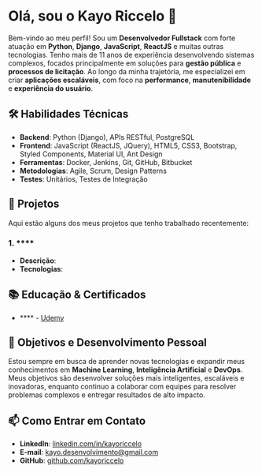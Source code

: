 # Olá, sou o Kayo Riccelo 👋

Bem-vindo ao meu perfil! Sou um **Desenvolvedor Fullstack** com forte atuação em **Python**, **Django**, **JavaScript**, **ReactJS** e muitas outras tecnologias. Tenho mais de 11 anos de experiência desenvolvendo sistemas complexos, focados principalmente em soluções para **gestão pública** e **processos de licitação**. Ao longo da minha trajetória, me especializei em criar **aplicações escaláveis**, com foco na **performance**, **manutenibilidade** e **experiência do usuário**.

## 🛠️ Habilidades Técnicas

- **Backend**: Python (Django), APIs RESTful, PostgreSQL
- **Frontend**: JavaScript (ReactJS, JQuery), HTML5, CSS3, Bootstrap, Styled Components, Material UI, Ant Design
- **Ferramentas**: Docker, Jenkins, Git, GitHub, Bitbucket
- **Metodologias**: Agile, Scrum, Design Patterns
- **Testes**: Unitários, Testes de Integração

## 🚀 Projetos

Aqui estão alguns dos meus projetos que tenho trabalhado recentemente:

### 1. ****
- **Descrição**: 
- **Tecnologias**: 

## 📚 Educação & Certificados

- **** - [Udemy](https://www.udemy.com)

## 🌱 Objetivos e Desenvolvimento Pessoal

Estou sempre em busca de aprender novas tecnologias e expandir meus conhecimentos em **Machine Learning**, **Inteligência Artificial** e **DevOps**. Meus objetivos são desenvolver soluções mais inteligentes, escaláveis e inovadoras, enquanto continuo a colaborar com equipes para resolver problemas complexos e entregar resultados de alto impacto.

## 📫 Como Entrar em Contato

- **LinkedIn**: [linkedin.com/in/kayoriccelo](https://www.linkedin.com/in/kayoriccelo)
- **E-mail**: kayo.desenvolvimento@gmail.com
- **GitHub**: [github.com/kayoriccelo](https://github.com/kayoriccelo)
